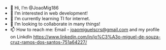 - 👋 Hi, I’m @JoaoMig186
- 👀 I’m interested in web development!
- 🌱 I’m currently learning TI for internet.
- 💞️ I’m looking to collaborate in many things!
- 📫 How to reach me: Email - joaomiguelscrs@gmail.com and my profile on LinkdIn https://www.linkedin.com/in/jo%C3%A3o-miguel-de-souza-cruz-ramos-dos-santos-751a64227/

<!---
JoaoMig186/JoaoMig186 is a ✨ special ✨ repository because its `README.md` (this file) appears on your GitHub profile.
You can click the Preview link to take a look at your changes.
--->
